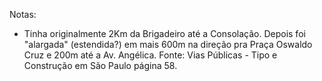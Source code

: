 Notas:
<ul>
	<li>Tinha originalmente 2Km da Brigadeiro até a Consolação. Depois foi "alargada" (estendida?) em mais 600m na direção pra Praça Oswaldo Cruz e 200m até a Av. Angélica. Fonte: Vias Públicas - Tipo e Construção em São Paulo página 58.</li>
</ul>